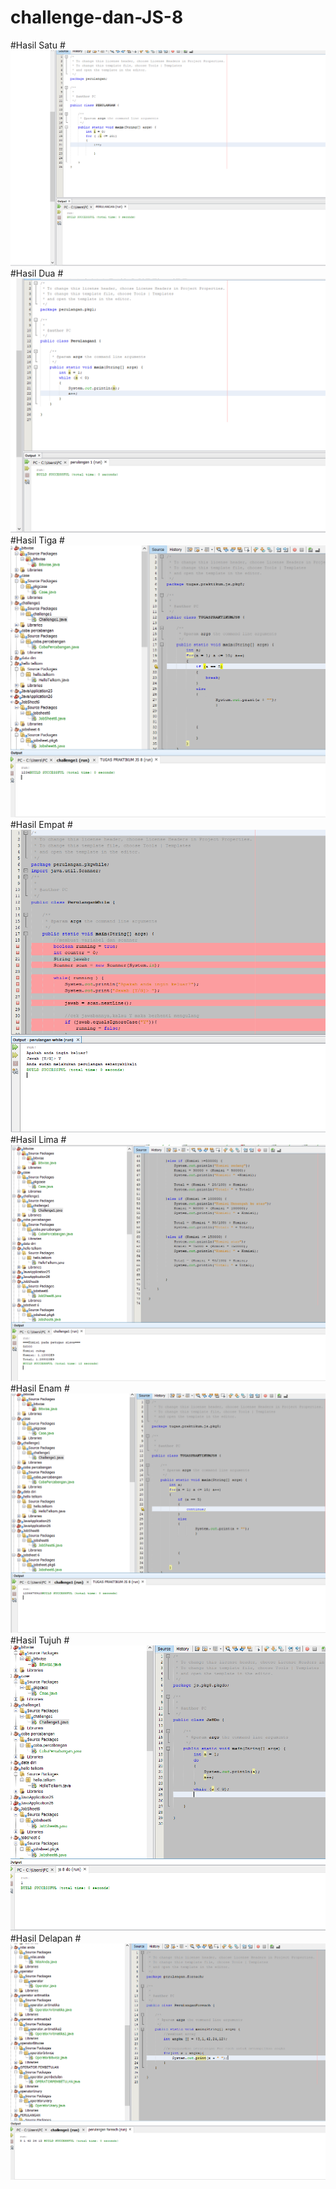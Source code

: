 # challenge-dan-JS-8
#Hasil Satu
#![AltText](https://github.com/sabrinaamelia07/challenge-dan-JS-8/blob/master/Capture%201%20jobsheet%208.PNG "Hasil Satu")
#Hasil Dua
#![AltText](https://github.com/sabrinaamelia07/challenge-dan-JS-8/blob/master/Capture%202%20js%208.PNG "Hasil Dua")
#Hasil Tiga
#![AltText](https://github.com/sabrinaamelia07/challenge-dan-JS-8/blob/master/Capture%20BREAK%208.PNG "Hasil Tiga")
#Hasil Empat
#![AltText](https://github.com/sabrinaamelia07/challenge-dan-JS-8/blob/master/Capture%20PERULANGAN%20WHILE.PNG "Hasil Empat")
#Hasil Lima
#![AltText](https://github.com/sabrinaamelia07/challenge-dan-JS-8/blob/master/Capture%20challenge.PNG "Hasil Lima")
#Hasil Enam
#![AltText](https://github.com/sabrinaamelia07/challenge-dan-JS-8/blob/master/Capture%20continue%208.PNG "Hasil Enam")
#Hasil Tujuh
#![AltText](https://github.com/sabrinaamelia07/challenge-dan-JS-8/blob/master/Capture%20do%20while.PNG "Hasil Tujuh")
#Hasil Delapan
#![AltText](https://github.com/sabrinaamelia07/challenge-dan-JS-8/blob/master/Capture%20foreach.PNG "Hasil Delapan")
